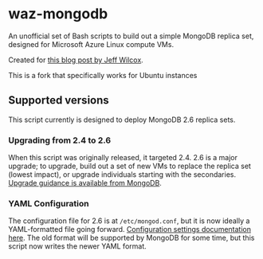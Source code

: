 waz-mongodb
===========

An unofficial set of Bash scripts to build out a simple MongoDB replica set, designed for Microsoft Azure Linux compute VMs.

Created for [this blog post by Jeff Wilcox](http://www.jeff.wilcox.name/2013/09/mongodb-azure-linux/).

This is a fork that specifically works for Ubuntu instances

## Supported versions

This script currently is designed to deploy MongoDB 2.6 replica sets.

### Upgrading from 2.4 to 2.6

When this script was originally released, it targeted 2.4. 2.6 is a major upgrade; to upgrade, build out a set of new VMs to replace the replica set (lowest impact), or upgrade individuals starting with the secondaries. [Upgrade guidance is available from MongoDB](docs.mongodb.org/manual/release-notes/2.6-upgrade/).

### YAML Configuration
The configuration file for 2.6 is at `/etc/mongod.conf`, but it is now ideally a YAML-formatted file going forward. [Configuration settings documentation here](http://docs.mongodb.org/manual/reference/configuration-options/). The old format will be supported by MongoDB for some time, but this script now writes the newer YAML format.
